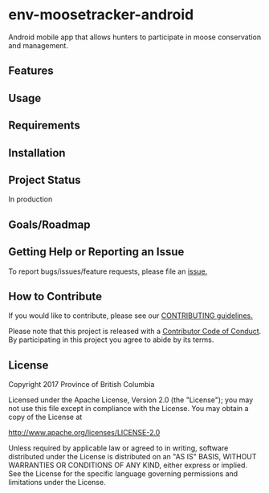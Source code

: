 # env-moosetracker-android
Android mobile app that allows hunters to participate in moose conservation and management.

 ## Features

## Usage

## Requirements

## Installation

## Project Status
In production

## Goals/Roadmap


## Getting Help or Reporting an Issue
To report bugs/issues/feature requests, please file an [issue.](https://github.com/bcgov/env-moosetracker-android/issues)

## How to Contribute
If you would like to contribute, please see our [CONTRIBUTING guidelines.](https://github.com/bcgov/env-moosetracker-android/blob/master/CONTRIBUTING.md)

Please note that this project is released with a [Contributor Code of Conduct](https://github.com/bcgov/env-moosetracker-android/blob/master/CODE-OF-CONDUCT.md). By participating in this project you agree to abide by its terms.

## License
Copyright 2017 Province of British Columbia

Licensed under the Apache License, Version 2.0 (the "License");
you may not use this file except in compliance with the License.
You may obtain a copy of the License at 

http://www.apache.org/licenses/LICENSE-2.0

Unless required by applicable law or agreed to in writing, software
distributed under the License is distributed on an "AS IS" BASIS,
WITHOUT WARRANTIES OR CONDITIONS OF ANY KIND, either express or implied.
See the License for the specific language governing permissions and
limitations under the License.
